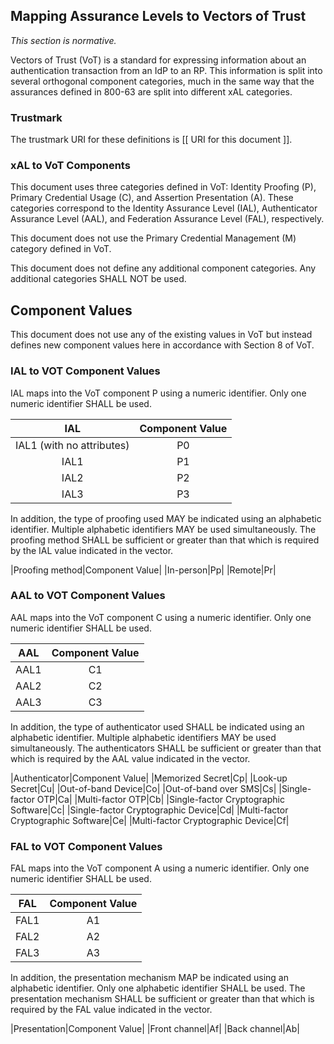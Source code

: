 <a name="vectors-of-trust-mapping"></a>

<div class="breaker"></div>

## Mapping Assurance Levels to Vectors of Trust
_This section is normative._

Vectors of Trust (VoT) is a standard for expressing information about an authentication transaction from an IdP to an RP. This information is split into several orthogonal component categories, much in the same way that the assurances defined in 800-63 are split into different xAL categories.

### Trustmark

The trustmark URI for these definitions is [[ URI for this document ]].

### xAL to VoT Components

This document uses three categories defined in VoT: Identity Proofing (P), Primary Credential Usage (C), and Assertion Presentation (A). These categories correspond to the Identity Assurance Level (IAL), Authenticator Assurance Level (AAL), and Federation Assurance Level (FAL), respectively.

This document does not use the Primary Credential Management (M) category defined in VoT.

This document does not define any additional component categories. Any additional categories SHALL NOT be used.

## Component Values

This document does not use any of the existing values in VoT but instead defines new component values here in accordance with Section 8 of VoT.

### IAL to VOT Component Values

IAL maps into the VoT component P using a numeric identifier. Only one numeric identifier SHALL be used.

|IAL|Component Value|
|:----:|:--:|
|IAL1 (with no attributes)|P0|
|IAL1|P1|
|IAL2|P2|
|IAL3|P3|

In addition, the type of proofing used MAY be indicated using an alphabetic identifier. Multiple alphabetic identifiers MAY be used simultaneously. The proofing method SHALL be sufficient or greater than that which is required by the IAL value indicated in the vector. 

|Proofing method|Component Value|
|In-person|Pp|
|Remote|Pr|

### AAL to VOT Component Values

AAL maps into the VoT component C using a numeric identifier. Only one numeric identifier SHALL be used.

|AAL|Component Value|
|:----:|:--:|
|AAL1|C1|
|AAL2|C2|
|AAL3|C3|

In addition, the type of authenticator used SHALL be indicated using an alphabetic identifier. Multiple alphabetic identifiers MAY be used simultaneously. The authenticators SHALL be sufficient or greater than that which is required by the AAL value indicated in the vector.

|Authenticator|Component Value|
|Memorized Secret|Cp|
|Look-up Secret|Cu|
|Out-of-band Device|Co|
|Out-of-band over SMS|Cs|
|Single-factor OTP|Ca|
|Multi-factor OTP|Cb|
|Single-factor Cryptographic Software|Cc|
|Single-factor Cryptographic Device|Cd|
|Multi-factor Cryptographic Software|Ce|
|Multi-factor Cryptographic Device|Cf|


### FAL to VOT Component Values

FAL maps into the VoT component A using a numeric identifier. Only one numeric identifier SHALL be used.

|FAL|Component Value|
|:----:|:--:|
|FAL1|A1|
|FAL2|A2|
|FAL3|A3|

In addition, the presentation mechanism MAP be indicated using an alphabetic identifier. Only one alphabetic identifier SHALL be used. The presentation mechanism SHALL be sufficient or greater than that which is required by the FAL value indicated in the vector.

|Presentation|Component Value|
|Front channel|Af|
|Back channel|Ab|
